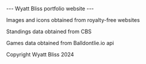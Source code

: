  --- Wyatt Bliss portfolio website ---

Images and icons obtained from royalty-free websites

Standings data obtained from CBS

Games data obtained from Balldontlie.io api

Copyright Wyatt Bliss 2024
